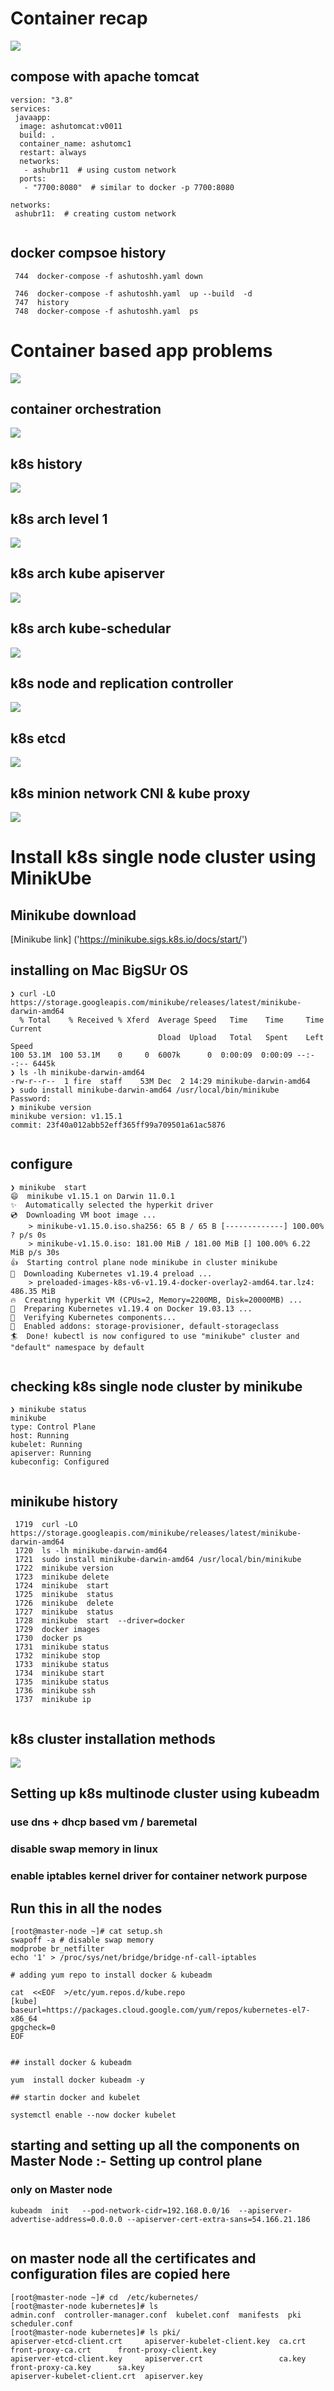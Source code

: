# Container recap

<img src="crecap.png">

## compose with apache tomcat 

```
version: "3.8"
services:
 javaapp:
  image: ashutomcat:v0011
  build: .
  container_name: ashutomc1
  restart: always
  networks:
   - ashubr11  # using custom network 
  ports:
   - "7700:8080"  # similar to docker -p 7700:8080 
     
networks:
 ashubr11:  # creating custom network 
 
 ```
 
 ## docker compsoe history 
 
 ```
  744  docker-compose -f ashutoshh.yaml down
 
  746  docker-compose -f ashutoshh.yaml  up --build  -d
  747  history 
  748  docker-compose -f ashutoshh.yaml  ps
  ```
  
  # Container based app problems 
  
  <img src="appprob.png">
  
  ## container orchestration 
  
  <img src="corch.png">
  
  ## k8s history 
  
  <img src="khist.png">
  
  ## k8s arch level 1
  
  <img src="k8sl1.png">


## k8s arch kube apiserver 

<img src="k8sapiserver.png">

## k8s arch kube-schedular

<img src="ksch.png">

## k8s node and replication controller

<img src="nrc.png">

## k8s etcd 

<img src="etcd.png">

## k8s minion network CNI & kube proxy

<img src="cniproxy.png">

# Install k8s single node cluster using MinikUbe 

## Minikube download

[Minikube link] ('https://minikube.sigs.k8s.io/docs/start/')


## installing on Mac BigSUr OS

```
❯ curl -LO https://storage.googleapis.com/minikube/releases/latest/minikube-darwin-amd64
  % Total    % Received % Xferd  Average Speed   Time    Time     Time  Current
                                 Dload  Upload   Total   Spent    Left  Speed
100 53.1M  100 53.1M    0     0  6007k      0  0:00:09  0:00:09 --:--:-- 6445k
❯ ls -lh minikube-darwin-amd64
-rw-r--r--  1 fire  staff    53M Dec  2 14:29 minikube-darwin-amd64
❯ sudo install minikube-darwin-amd64 /usr/local/bin/minikube
Password:
❯ minikube version
minikube version: v1.15.1
commit: 23f40a012abb52eff365ff99a709501a61ac5876


```

## configure 

```
❯ minikube  start
😄  minikube v1.15.1 on Darwin 11.0.1
✨  Automatically selected the hyperkit driver
💿  Downloading VM boot image ...
    > minikube-v1.15.0.iso.sha256: 65 B / 65 B [-------------] 100.00% ? p/s 0s
    > minikube-v1.15.0.iso: 181.00 MiB / 181.00 MiB [] 100.00% 6.22 MiB p/s 30s
👍  Starting control plane node minikube in cluster minikube
💾  Downloading Kubernetes v1.19.4 preload ...
    > preloaded-images-k8s-v6-v1.19.4-docker-overlay2-amd64.tar.lz4: 486.35 MiB
🔥  Creating hyperkit VM (CPUs=2, Memory=2200MB, Disk=20000MB) ...
🐳  Preparing Kubernetes v1.19.4 on Docker 19.03.13 ...
🔎  Verifying Kubernetes components...
🌟  Enabled addons: storage-provisioner, default-storageclass
🏄  Done! kubectl is now configured to use "minikube" cluster and "default" namespace by default


```

## checking k8s single node cluster by minikube 

```
❯ minikube status
minikube
type: Control Plane
host: Running
kubelet: Running
apiserver: Running
kubeconfig: Configured


```
## minikube history 

```
 1719  curl -LO https://storage.googleapis.com/minikube/releases/latest/minikube-darwin-amd64
 1720  ls -lh minikube-darwin-amd64
 1721  sudo install minikube-darwin-amd64 /usr/local/bin/minikube
 1722  minikube version 
 1723  minikube delete 
 1724  minikube  start 
 1725  minikube  status
 1726  minikube  delete
 1727  minikube  status
 1728  minikube  start  --driver=docker 
 1729  docker images
 1730  docker ps
 1731  minikube status 
 1732  minikube stop
 1733  minikube status 
 1734  minikube start
 1735  minikube status 
 1736  minikube ssh
 1737  minikube ip 
 
 ```
 
 ## k8s cluster installation methods
 
 <img src="k8sinstall.png">
 
 
 ## Setting up k8s multinode cluster using kubeadm 
 
 ### use dns + dhcp based vm / baremetal 
 
 ### disable swap memory in linux 
 ### enable iptables kernel driver for container network purpose 
 
 ## Run this in all the nodes
 
 ```
 [root@master-node ~]# cat setup.sh 
swapoff -a # disable swap memory 
modprobe br_netfilter
echo '1' > /proc/sys/net/bridge/bridge-nf-call-iptables

# adding yum repo to install docker & kubeadm 

cat  <<EOF  >/etc/yum.repos.d/kube.repo
[kube]
baseurl=https://packages.cloud.google.com/yum/repos/kubernetes-el7-x86_64
gpgcheck=0
EOF


## install docker & kubeadm 

yum  install docker kubeadm -y

## startin docker and kubelet 

systemctl enable --now docker kubelet 

```

## starting and setting up all the components on Master Node :- Setting up control plane 

### only on Master node

```
kubeadm  init   --pod-network-cidr=192.168.0.0/16  --apiserver-advertise-address=0.0.0.0 --apiserver-cert-extra-sans=54.166.21.186 


```

## on master node all the certificates and configuration files are copied here

```
[root@master-node ~]# cd  /etc/kubernetes/
[root@master-node kubernetes]# ls
admin.conf  controller-manager.conf  kubelet.conf  manifests  pki  scheduler.conf
[root@master-node kubernetes]# ls pki/
apiserver-etcd-client.crt     apiserver-kubelet-client.key  ca.crt  front-proxy-ca.crt      front-proxy-client.key
apiserver-etcd-client.key     apiserver.crt                 ca.key  front-proxy-ca.key      sa.key
apiserver-kubelet-client.crt  apiserver.key           

```
